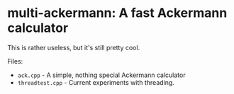# multi-ackermann: A fast Ackermann calculator

This is rather useless, but it's still pretty cool.

Files:

*   `ack.cpp` - A simple, nothing special Ackermann calculator
*   `threadtest.cpp` - Current experiments with threading.
